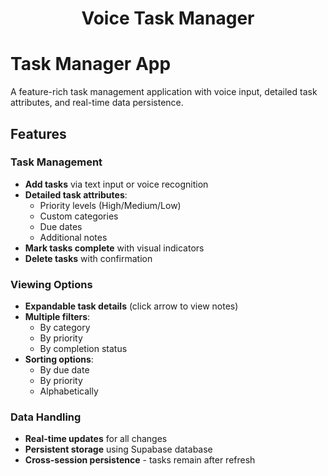 <h1 align="center">Voice Task Manager</h1>

# Task Manager App

A feature-rich task management application with voice input, detailed task attributes, and real-time data persistence.

## Features

### Task Management
- **Add tasks** via text input or voice recognition
- **Detailed task attributes**:
  - Priority levels (High/Medium/Low)
  - Custom categories
  - Due dates
  - Additional notes
- **Mark tasks complete** with visual indicators
- **Delete tasks** with confirmation

### Viewing Options
- **Expandable task details** (click arrow to view notes)
- **Multiple filters**:
  - By category
  - By priority
  - By completion status
- **Sorting options**:
  - By due date
  - By priority
  - Alphabetically

### Data Handling
- **Real-time updates** for all changes
- **Persistent storage** using Supabase database
- **Cross-session persistence** - tasks remain after refresh
